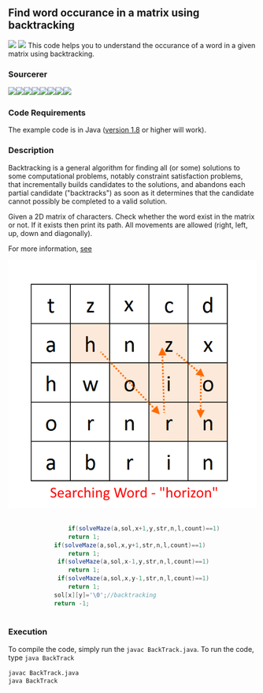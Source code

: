 ## Find word occurance in a matrix using backtracking
[![](https://img.shields.io/github/license/sourcerer-io/hall-of-fame.svg?colorB=ff0000)](https://github.com/akshaybahadur21/StringRecognitionUsingBacktracking/blob/master/LICENSE.txt)  [![](https://img.shields.io/badge/Akshay-Bahadur-brightgreen.svg?colorB=ff0000)](https://akshaybahadur.com)
This code helps you to understand the occurance of a word in a given matrix using backtracking.

### Sourcerer
[![](https://sourcerer.io/fame/akshaybahadur21/akshaybahadur21/StringRecognitionUsingBacktracking/images/0)](https://sourcerer.io/fame/akshaybahadur21/akshaybahadur21/StringRecognitionUsingBacktracking/links/0)[![](https://sourcerer.io/fame/akshaybahadur21/akshaybahadur21/StringRecognitionUsingBacktracking/images/1)](https://sourcerer.io/fame/akshaybahadur21/akshaybahadur21/StringRecognitionUsingBacktracking/links/1)[![](https://sourcerer.io/fame/akshaybahadur21/akshaybahadur21/StringRecognitionUsingBacktracking/images/2)](https://sourcerer.io/fame/akshaybahadur21/akshaybahadur21/StringRecognitionUsingBacktracking/links/2)[![](https://sourcerer.io/fame/akshaybahadur21/akshaybahadur21/StringRecognitionUsingBacktracking/images/3)](https://sourcerer.io/fame/akshaybahadur21/akshaybahadur21/StringRecognitionUsingBacktracking/links/3)[![](https://sourcerer.io/fame/akshaybahadur21/akshaybahadur21/StringRecognitionUsingBacktracking/images/4)](https://sourcerer.io/fame/akshaybahadur21/akshaybahadur21/StringRecognitionUsingBacktracking/links/4)[![](https://sourcerer.io/fame/akshaybahadur21/akshaybahadur21/StringRecognitionUsingBacktracking/images/5)](https://sourcerer.io/fame/akshaybahadur21/akshaybahadur21/StringRecognitionUsingBacktracking/links/5)[![](https://sourcerer.io/fame/akshaybahadur21/akshaybahadur21/StringRecognitionUsingBacktracking/images/6)](https://sourcerer.io/fame/akshaybahadur21/akshaybahadur21/StringRecognitionUsingBacktracking/links/6)[![](https://sourcerer.io/fame/akshaybahadur21/akshaybahadur21/StringRecognitionUsingBacktracking/images/7)](https://sourcerer.io/fame/akshaybahadur21/akshaybahadur21/StringRecognitionUsingBacktracking/links/7)

### Code Requirements
The example code is in Java ([version 1.8](https://java.com/en/download/) or higher will work). 

### Description
Backtracking is a general algorithm for finding all (or some) solutions to some computational problems, notably constraint satisfaction problems, that incrementally builds candidates to the solutions, and abandons each partial candidate ("backtracks") as soon as it determines that the candidate cannot possibly be completed to a valid solution.

Given a 2D matrix of char­ac­ters. Check whether the word exist in the matrix or not. If it exists then print its path. All move­ments are allowed (right, left, up, down and diagonally).

For more information, [see](http://algorithms.tutorialhorizon.com/backtracking-search-a-word-in-a-matrix/)

<img src="https://github.com/akshaybahadur21/StringRecognitionUsingBacktracking/blob/master/matrix.png">


```java

                 if(solveMaze(a,sol,x+1,y,str,n,l,count)==1)
				 return 1;
			 if(solveMaze(a,sol,x,y+1,str,n,l,count)==1)
				 return 1;
			  if(solveMaze(a,sol,x-1,y,str,n,l,count)==1)
				 return 1;
			  if(solveMaze(a,sol,x,y-1,str,n,l,count)==1)
				 return 1;
			 sol[x][y]='\0';//backtracking
			 return -1;
			 

``` 

### Execution
To compile the code, simply run the `javac BackTrack.java`.
To run the code, type `java BackTrack`

```
javac BackTrack.java
java BackTrack
```
